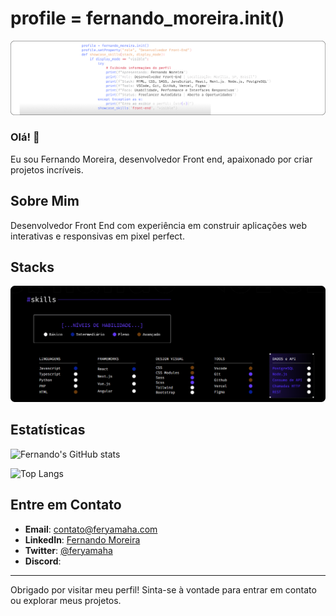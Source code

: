 # profile = fernando_moreira.init()

![Capa de Apresentação](https://github.com/feryamaha/feryamaha/blob/main/frame_3823-Dwhite.webp)

### Olá! 👋

Eu sou Fernando Moreira, desenvolvedor Front end, apaixonado por criar projetos incríveis. 

## Sobre Mim

Desenvolvedor Front End com experiência em construir aplicações web interativas e responsivas em pixel perfect.

## Stacks

![Stacks and Languages](https://github.com/feryamaha/feryamaha/blob/main/frame_3820-C.webp)

## Estatísticas

![Fernando's GitHub stats](https://github-readme-stats.vercel.app/api?username=feryamaha&show_icons=true&theme=radical)

![Top Langs](https://github-readme-stats.vercel.app/api/top-langs/?username=feryamaha&layout=compact&theme=radical)

## Entre em Contato

- **Email**: [contato@feryamaha.com](feryamaha@hotmail.com)
- **LinkedIn**: [Fernando Moreira](https://www.linkedin.com/in/feryamaha/)
- **Twitter**: [@feryamaha](https://x.com/_feryamaha)
- **Discord**: 

---

Obrigado por visitar meu perfil! Sinta-se à vontade para entrar em contato ou explorar meus projetos.
